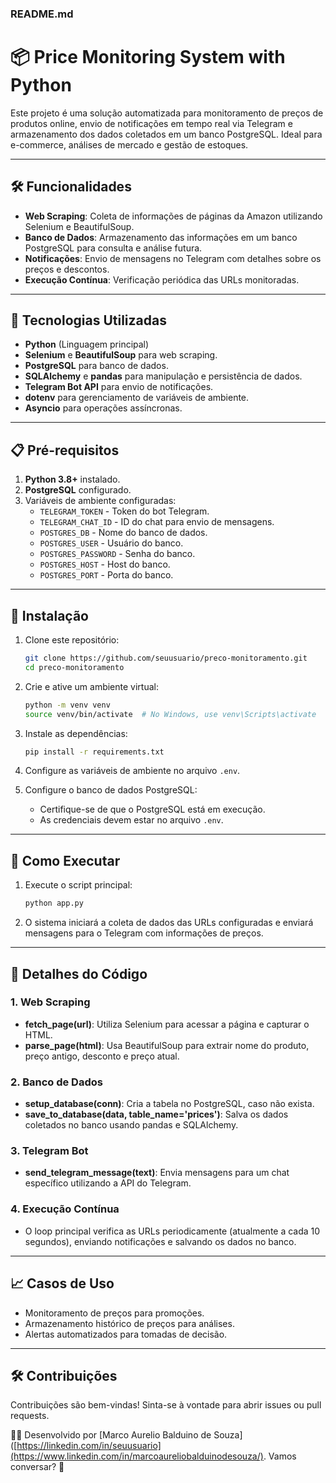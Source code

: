 ### README.md


# 📦 Price Monitoring System with Python

Este projeto é uma solução automatizada para monitoramento de preços de produtos online, envio de notificações em tempo real via Telegram e armazenamento dos dados coletados em um banco PostgreSQL. Ideal para e-commerce, análises de mercado e gestão de estoques.

---

## 🛠️ **Funcionalidades**
- **Web Scraping**: Coleta de informações de páginas da Amazon utilizando Selenium e BeautifulSoup.
- **Banco de Dados**: Armazenamento das informações em um banco PostgreSQL para consulta e análise futura.
- **Notificações**: Envio de mensagens no Telegram com detalhes sobre os preços e descontos.
- **Execução Contínua**: Verificação periódica das URLs monitoradas.

---

## 🚀 **Tecnologias Utilizadas**
- **Python** (Linguagem principal)
- **Selenium** e **BeautifulSoup** para web scraping.
- **PostgreSQL** para banco de dados.
- **SQLAlchemy** e **pandas** para manipulação e persistência de dados.
- **Telegram Bot API** para envio de notificações.
- **dotenv** para gerenciamento de variáveis de ambiente.
- **Asyncio** para operações assíncronas.

---

## 📋 **Pré-requisitos**
1. **Python 3.8+** instalado.
2. **PostgreSQL** configurado.
3. Variáveis de ambiente configuradas:
   - `TELEGRAM_TOKEN` - Token do bot Telegram.
   - `TELEGRAM_CHAT_ID` - ID do chat para envio de mensagens.
   - `POSTGRES_DB` - Nome do banco de dados.
   - `POSTGRES_USER` - Usuário do banco.
   - `POSTGRES_PASSWORD` - Senha do banco.
   - `POSTGRES_HOST` - Host do banco.
   - `POSTGRES_PORT` - Porta do banco.

---

## 🔧 **Instalação**
1. Clone este repositório:
   ```bash
   git clone https://github.com/seuusuario/preco-monitoramento.git
   cd preco-monitoramento
   ```

2. Crie e ative um ambiente virtual:
   ```bash
   python -m venv venv
   source venv/bin/activate  # No Windows, use venv\Scripts\activate
   ```

3. Instale as dependências:
   ```bash
   pip install -r requirements.txt
   ```

4. Configure as variáveis de ambiente no arquivo `.env`.

5. Configure o banco de dados PostgreSQL:
   - Certifique-se de que o PostgreSQL está em execução.
   - As credenciais devem estar no arquivo `.env`.

---

## 🚀 **Como Executar**
1. Execute o script principal:
   ```bash
   python app.py
   ```
2. O sistema iniciará a coleta de dados das URLs configuradas e enviará mensagens para o Telegram com informações de preços.

---

## 📜 **Detalhes do Código**

### 1. **Web Scraping**
- **fetch_page(url)**: Utiliza Selenium para acessar a página e capturar o HTML.
- **parse_page(html)**: Usa BeautifulSoup para extrair nome do produto, preço antigo, desconto e preço atual.

### 2. **Banco de Dados**
- **setup_database(conn)**: Cria a tabela no PostgreSQL, caso não exista.
- **save_to_database(data, table_name='prices')**: Salva os dados coletados no banco usando pandas e SQLAlchemy.

### 3. **Telegram Bot**
- **send_telegram_message(text)**: Envia mensagens para um chat específico utilizando a API do Telegram.

### 4. **Execução Contínua**
- O loop principal verifica as URLs periodicamente (atualmente a cada 10 segundos), enviando notificações e salvando os dados no banco.

---

## 📈 **Casos de Uso**
- Monitoramento de preços para promoções.
- Armazenamento histórico de preços para análises.
- Alertas automatizados para tomadas de decisão.

---

## 🛠️ **Contribuições**
Contribuições são bem-vindas! Sinta-se à vontade para abrir issues ou pull requests.


👨‍💻 Desenvolvido por [Marco Aurelio Balduino de Souza]([https://linkedin.com/in/seuusuario](https://www.linkedin.com/in/marcoaureliobalduinodesouza/). Vamos conversar? 🚀
```
